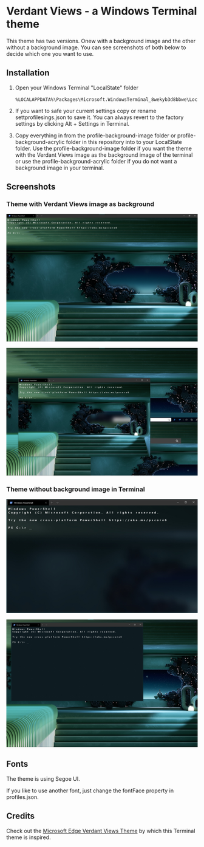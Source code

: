 # Verdant Views - a Windows Terminal theme

This theme has two versions. Onew with a background image and the other without a background image.
You can see screenshots of both below to decide which one you want to use.

## Installation

1. Open your Windows Terminal "LocalState" folder

   ```
   %LOCALAPPDATA%\Packages\Microsoft.WindowsTerminal_8wekyb3d8bbwe\LocalState
   ```

2. If you want to safe your current settings copy or rename settprofilesings.json to save it. You can always revert to the factory settings by clicking Alt + Settings in Terminal.

3. Copy everything in from the profile-background-image folder or profile-background-acrylic folder in this repository into to your LocalState folder. Use the profile-background-image folder if you want the theme with the Verdant Views image as the background image of the terminal or use the profile-background-acrylic folder if you do not want a background image in your terminal.

## Screenshots

### Theme with Verdant Views image as background

![Screenshot of Windows Terminal with Verdant Views theme and with terminal background image][screenshot-profile-background-image-full-window]

[screenshot-profile-background-image-full-window]: https://raw.githubusercontent.com/MalteRei/windows-terminal-verdant-views/main/screenshots/profile-background-image/screenshot-profile-background-image-full-window.jpg "Verdant Views theme for Windows Terminal"

![Screenshot of a Windows Desktop on which Windows Terminal, with Verdant Views theme and with terminal background image, is open][screenshot-profile-background-image-full-screen]

[screenshot-profile-background-image-full-screen]: https://raw.githubusercontent.com/MalteRei/windows-terminal-verdant-views/main/screenshots/profile-background-image/screenshot-profile-background-image-full-screen.jpg "Verdant Views theme for Windows Terminal"

### Theme without background image in Terminal

![Screenshot of Windows Terminal with Verdant Views theme and without terminal background image][screenshot-profile-background-acrylic-full-window]

[screenshot-profile-background-acrylic-full-window]: https://raw.githubusercontent.com/MalteRei/windows-terminal-verdant-views/main/screenshots/profile-background-acrylic/screenshot-profile-background-acrylic-full-window.jpg "Verdant Views theme for Windows Terminal"

![Screenshot of a Windows Desktop on which Windows Terminal, with Verdant Views theme and without terminal background image, is open][screenshot-profile-background-acrylic-full-screen]

[screenshot-profile-background-acrylic-full-screen]: https://raw.githubusercontent.com/MalteRei/windows-terminal-verdant-views/main/screenshots/profile-background-acrylic/screenshot-profile-background-acrylic-full-screen.jpg "Verdant Views theme for Windows Terminal"





## Fonts

The theme is using Segoe UI.

If you like to use another font, just change the fontFace property in profiles.json.
 

## Credits

Check out the [Microsoft Edge Verdant Views Theme](https://microsoftedge.microsoft.com/addons/detail/verdant-views/fmilhhhaegopjnkpnbbmfgikfimfdjbc) by which this Terminal theme is inspired.
